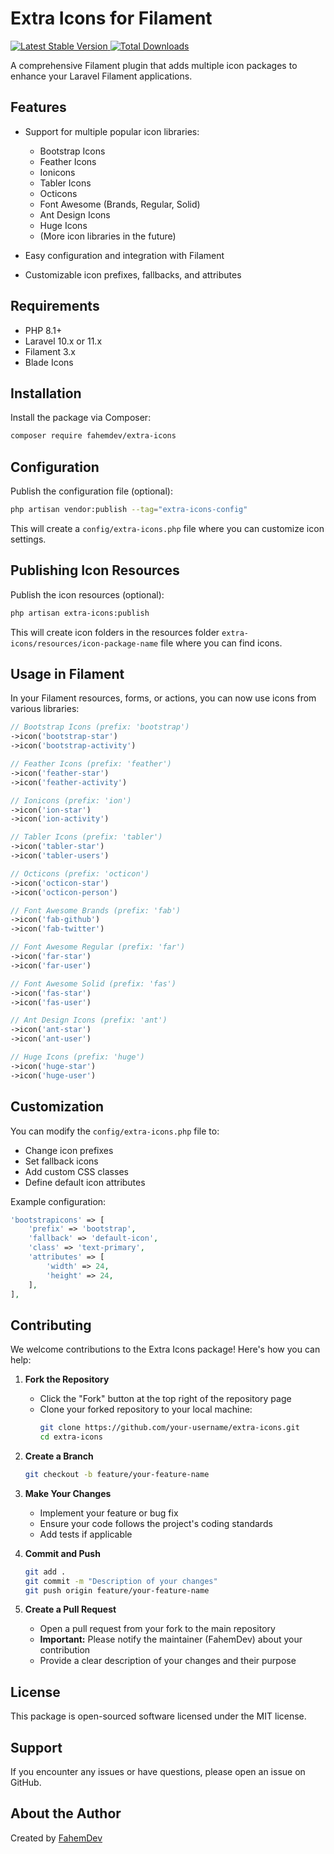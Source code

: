 # Extra Icons for Filament

<a href="https://packagist.org/packages/blade-ui-kit/blade-icons">
    <img src="https://img.shields.io/packagist/v/fahemdev/extra-icons" alt="Latest Stable Version">
</a>
<a href="https://packagist.org/packages/blade-ui-kit/blade-icons">
    <img src="https://img.shields.io/packagist/dt/fahemdev/extra-icons" alt="Total Downloads">
</a>

A comprehensive Filament plugin that adds multiple icon packages to enhance your Laravel Filament applications.

## Features

- Support for multiple popular icon libraries:

  - Bootstrap Icons
  - Feather Icons
  - Ionicons
  - Tabler Icons
  - Octicons
  - Font Awesome (Brands, Regular, Solid)
  - Ant Design Icons
  - Huge Icons
  - (More icon libraries in the future)

- Easy configuration and integration with Filament
- Customizable icon prefixes, fallbacks, and attributes

## Requirements

- PHP 8.1+
- Laravel 10.x or 11.x
- Filament 3.x
- Blade Icons

## Installation

Install the package via Composer:

```bash
composer require fahemdev/extra-icons
```

## Configuration

Publish the configuration file (optional):

```bash
php artisan vendor:publish --tag="extra-icons-config"
```

This will create a `config/extra-icons.php` file where you can customize icon settings.

## Publishing Icon Resources

Publish the icon resources (optional):

```bash
php artisan extra-icons:publish
```

This will create icon folders in the resources folder `extra-icons/resources/icon-package-name` file where you can find icons.

## Usage in Filament

In your Filament resources, forms, or actions, you can now use icons from various libraries:

```php
// Bootstrap Icons (prefix: 'bootstrap')
->icon('bootstrap-star')
->icon('bootstrap-activity')

// Feather Icons (prefix: 'feather')
->icon('feather-star')
->icon('feather-activity')

// Ionicons (prefix: 'ion')
->icon('ion-star')
->icon('ion-activity')

// Tabler Icons (prefix: 'tabler')
->icon('tabler-star')
->icon('tabler-users')

// Octicons (prefix: 'octicon')
->icon('octicon-star')
->icon('octicon-person')

// Font Awesome Brands (prefix: 'fab')
->icon('fab-github')
->icon('fab-twitter')

// Font Awesome Regular (prefix: 'far')
->icon('far-star')
->icon('far-user')

// Font Awesome Solid (prefix: 'fas')
->icon('fas-star')
->icon('fas-user')

// Ant Design Icons (prefix: 'ant')
->icon('ant-star')
->icon('ant-user')

// Huge Icons (prefix: 'huge')
->icon('huge-star')
->icon('huge-user')
```

## Customization

You can modify the `config/extra-icons.php` file to:

- Change icon prefixes
- Set fallback icons
- Add custom CSS classes
- Define default icon attributes

Example configuration:

```php
'bootstrapicons' => [
    'prefix' => 'bootstrap',
    'fallback' => 'default-icon',
    'class' => 'text-primary',
    'attributes' => [
        'width' => 24,
        'height' => 24,
    ],
],
```

## Contributing

We welcome contributions to the Extra Icons package! Here's how you can help:

1. **Fork the Repository**

   - Click the "Fork" button at the top right of the repository page
   - Clone your forked repository to your local machine:
     ```bash
     git clone https://github.com/your-username/extra-icons.git
     cd extra-icons
     ```

2. **Create a Branch**

   ```bash
   git checkout -b feature/your-feature-name
   ```

3. **Make Your Changes**

   - Implement your feature or bug fix
   - Ensure your code follows the project's coding standards
   - Add tests if applicable

4. **Commit and Push**

   ```bash
   git add .
   git commit -m "Description of your changes"
   git push origin feature/your-feature-name
   ```

5. **Create a Pull Request**
   - Open a pull request from your fork to the main repository
   - **Important:** Please notify the maintainer (FahemDev) about your contribution
   - Provide a clear description of your changes and their purpose

## License

This package is open-sourced software licensed under the MIT license.

## Support

If you encounter any issues or have questions, please open an issue on GitHub.

## About the Author

Created by [FahemDev](https://fahemdev.com)
